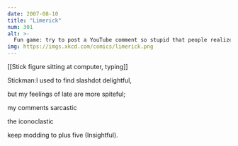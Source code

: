 ```yaml
---
date: 2007-08-10
title: "Limerick"
num: 301
alt: >-
  Fun game: try to post a YouTube comment so stupid that people realize you must be joking.  (Hint: this is impossible)
img: https://imgs.xkcd.com/comics/limerick.png
---
```

[[Stick figure sitting at computer, typing]]

Stickman:I used to find slashdot delightful,

but my feelings of late are more spiteful;

my comments sarcastic

the iconoclastic

keep modding to plus five (Insightful).